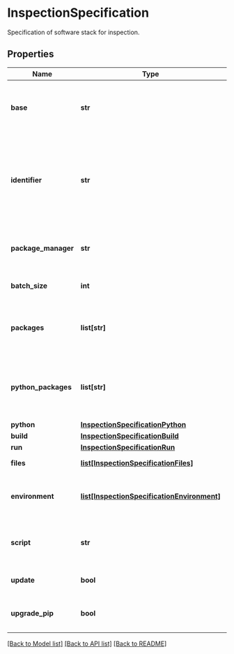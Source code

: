 # InspectionSpecification

Specification of software stack for inspection.
## Properties
Name | Type | Description | Notes
------------ | ------------- | ------------- | -------------
**base** | **str** | Base image on which the runtime environment should be based on. | 
**identifier** | **str** | A user-created string which will be inserted into the inspection id to distinguish different inspection runs. | [optional] 
**package_manager** | **str** | Package manager to be used for installing dependencies. | [optional] [default to 'micropipenv']
**batch_size** | **int** | Number of inspection runs | [optional] [default to 1]
**packages** | **list[str]** | A list of native packages that should be installed into the runtime environment. | [optional] 
**python_packages** | **list[str]** | A list of python packages that should be installed into the runtime environment. | [optional] 
**python** | [**InspectionSpecificationPython**](InspectionSpecificationPython.md) |  | [optional] 
**build** | [**InspectionSpecificationBuild**](InspectionSpecificationBuild.md) |  | [optional] 
**run** | [**InspectionSpecificationRun**](InspectionSpecificationRun.md) |  | [optional] 
**files** | [**list[InspectionSpecificationFiles]**](InspectionSpecificationFiles.md) | Files passed to the context. | [optional] 
**environment** | [**list[InspectionSpecificationEnvironment]**](InspectionSpecificationEnvironment.md) | Environment variables supplied into the build process. | [optional] 
**script** | **str** | A script that should be executed in inspection run. | [optional] 
**update** | **bool** | Perform native packages update. | [optional] 
**upgrade_pip** | **bool** | Update pip before installing packages. | [optional] [default to False]

[[Back to Model list]](../README.md#documentation-for-models) [[Back to API list]](../README.md#documentation-for-api-endpoints) [[Back to README]](../README.md)


